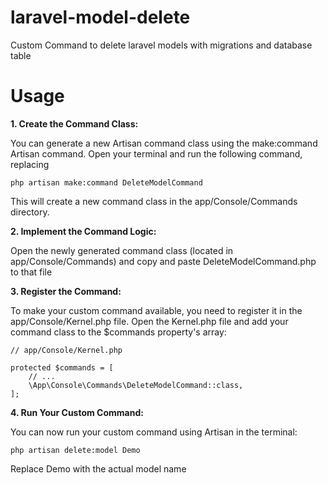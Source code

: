 # laravel-model-delete
Custom Command to delete laravel models with migrations and database table 

# Usage

**1. Create the Command Class:**

  You can generate a new Artisan command class using the make:command Artisan command. Open your terminal and run the following command, replacing 

    php artisan make:command DeleteModelCommand

  This will create a new command class in the app/Console/Commands directory.

**2. Implement the Command Logic:**

  Open the newly generated command class (located in app/Console/Commands) and copy and paste DeleteModelCommand.php to that file

**3. Register the Command:**

  To make your custom command available, you need to register it in the app/Console/Kernel.php file. Open the Kernel.php file and add your command class to the $commands property's array:

    // app/Console/Kernel.php

    protected $commands = [
        // ...
        \App\Console\Commands\DeleteModelCommand::class,
    ];
    
**4. Run Your Custom Command:**

  You can now run your custom command using Artisan in the terminal:

    php artisan delete:model Demo

  Replace Demo with the actual model name

